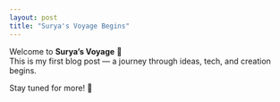 ```yaml
---
layout: post
title: "Surya's Voyage Begins"
---
```


Welcome to **Surya’s Voyage** 🚀  
This is my first blog post — a journey through ideas, tech, and creation begins.

Stay tuned for more! 🙌
